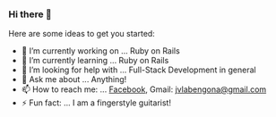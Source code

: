 ### Hi there 👋

Here are some ideas to get you started:

- 🔭 I’m currently working on ... Ruby on Rails
- 🌱 I’m currently learning ... Ruby on Rails
- 🤔 I’m looking for help with ... Full-Stack Development in general
- 💬 Ask me about ... Anything!
- 📫 How to reach me: ... [Facebook](https://www.facebook.com/jabengona/), Gmail: jvlabengona@gmail.com
- ⚡ Fun fact: ... I am a fingerstyle guitarist!
